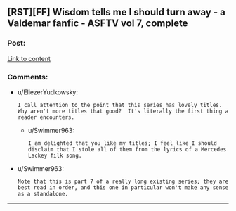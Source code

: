 ## [RST][FF] Wisdom tells me I should turn away - a Valdemar fanfic - ASFTV vol 7, complete

### Post:

[Link to content](https://archiveofourown.org/works/19395121/chapters/46153795)

### Comments:

- u/EliezerYudkowsky:
  ```
  I call attention to the point that this series has lovely titles.  Why aren't more titles that good?  It's literally the first thing a reader encounters.
  ```

  - u/Swimmer963:
    ```
    I am delighted that you like my titles; I feel like I should disclaim that I stole all of them from the lyrics of a Mercedes Lackey filk song.
    ```

- u/Swimmer963:
  ```
  Note that this is part 7 of a really long existing series; they are best read in order, and this one in particular won't make any sense as a standalone.
  ```

---

